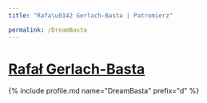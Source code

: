 ```yaml
---
title: "Rafa\u0142 Gerlach-Basta | Patromierz"

permalink: /DreamBasta
---
```


# [Rafał Gerlach-Basta](https://patronite.pl/DreamBasta)

{% include profile.md name="DreamBasta" prefix="d" %}
